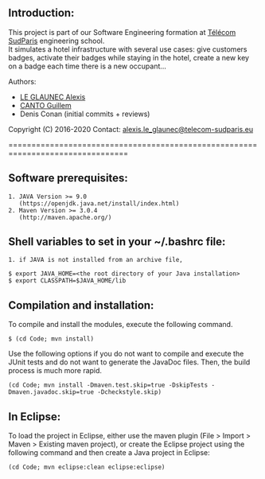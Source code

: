 Introduction:
-------------

This project is part of our Software Engineering formation at [Télécom SudParis](https://www.telecom-sudparis.eu/) engineering school. </br>
It simulates a hotel infrastructure with several use cases: give customers badges, activate their badges while staying in the hotel, create a new key on a badge each time there is a new occupant...


Authors:
- [LE GLAUNEC Alexis](https://github.com/alexis51151)
- [CANTO Guillem](https://github.com/guillemollix)
- Denis Conan (initial commits + reviews)

Copyright (C) 2016-2020
Contact: alexis.le_glaunec@telecom-sudparis.eu

================================================================================

Software prerequisites:
-----------------------
	1. JAVA Version >= 9.0
	   (https://openjdk.java.net/install/index.html)
	2. Maven Version >= 3.0.4
	   (http://maven.apache.org/)

Shell variables to set in your ~/.bashrc file:
----------------------------------------------
	1. if JAVA is not installed from an archive file,

~~~
$ export JAVA_HOME=<the root directory of your Java installation>
$ export CLASSPATH=$JAVA_HOME/lib
~~~


Compilation and installation:
-----------------------------

To compile and install the modules, execute the following command.

~~~
$ (cd Code; mvn install)
~~~

Use the following options if you do not want to compile and execute
the JUnit tests and do not want to generate the JavaDoc files.
Then, the build process is much more rapid.

~~~
(cd Code; mvn install -Dmaven.test.skip=true -DskipTests -Dmaven.javadoc.skip=true -Dcheckstyle.skip)
~~~

In Eclipse:
-----------

To load the project in Eclipse, either use the maven plugin (File >
Import > Maven > Existing maven project), or create the Eclipse project
using the following command and then create a Java project in Eclipse:

~~~
(cd Code; mvn eclipse:clean eclipse:eclipse)
~~~

